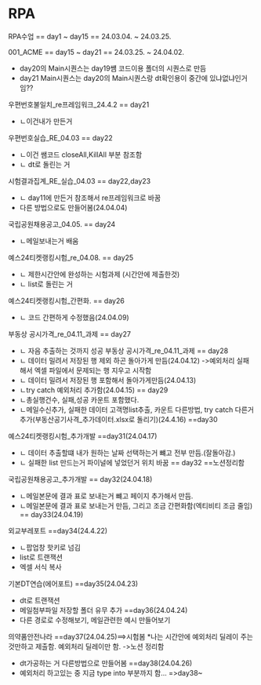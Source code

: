 # RPA

RPA수업 == day1 ~ day15
         == 24.03.04. ~ 24.03.25.
         
001_ACME == day15 ~ day21
          == 24.03.25. ~ 24.04.02.

* day20의 Main시퀀스는 day19썜 코드이용 폴더의 시퀀스로 만듬 
* day21 Main시퀀스는 day20의 Main시퀀스랑 dt확인용이 중간에 있냐없냐인거임??

우편번호불일치_re프레임워크_24.4.2 == day21
 * ㄴ이건내가 만든거       

우편번호실습_RE_04.03 == day22
 * ㄴ이건 쌤코드 closeAll,KillAll 부분 참조함
 *  ㄴ dt로 돌린는 거

시험결과집계_RE_실습_04.03 == day22,day23
* ㄴ day11에 만든거 참조해서 re프레임워크로 바꿈
* 다른 방법으로도 만들어봄(24.04.04)

국립공원채용공고_04.05.  ==  day24
 * ㄴ메일보내는거 배움 
 
예스24티켓랭킹시험_re_04.08. ==  day25
 * ㄴ 제한시간안에 완성하는 시험과제 (시간안에 제출한것)
 *  ㄴ list로 돌린는 거
 
예스24티켓랭킹시험_간편화. ==  day26
 * ㄴ 코드 간편하게 수정했음(24.04.09)

부동상 공시가격_re_04.11_과제 ==  day27
 * ㄴ 자음 추출하는 것까지 성공
부동상 공시가격_re_04.11_과제 == day28
* ㄴ 데이터 밀려서 저장된 행 제외 하곤 돌아가게 만듬(24.04.12) ->예외처리 실패해서 엑셀 파일에서 문제되는 행 지우고 시작함
*  ㄴ 데이터 밀려서 저장된 행 포함해서 돌아가게만듬(24.04.13)  
*   ㄴtry catch 예외처리 추가함(24.04.15)  == day29
*    ㄴ총실행건수, 실패,성공 카운트 포함했다.
*    ㄴ메일수신추가, 실패한 데이터 고객명list추출, 카운트 다른방법, try catch 다른거 추가(부동산공기사격_추가데이터.xlsx로 돌리기)(24.4.16) ==day30

예스24티켓랭킹시험_추가개발 ==day31(24.04.17)
 * ㄴ 데이터 추출할떄 내가 원하는 날짜 선택하는거 뺴고 전부 만듬.(잘돌아감.)
 * ㄴ 실패한 list 만드는거 파이널에 넣었던거 위치 바꿈 == day32  ==노션정리함

국립공원채용공고_추가개발  == day32(24.04.18)
 * ㄴ메일본문에 결과 표로 보내는거 뺴고 페이지 추가해서 만듬.
 *  ㄴ메일본문에 결과 표로 보내는거 만듬, 그리고 조금 간편화함(엑티비티 조금 줄임) == day33(24.04.19)

외교부레포트 ==day34(24.4.22)
* ㄴ팝업창 핫키로 넘김
* list로 트랜잭션
* 엑셀 서식 복사

기본DT연습(에어포트) ==day35(24.04.23)
* dt로 트랜잭션
* 메일첨부파일 저장할 폴더 유무 추가 ==day36(24.04.24)
* 다른 경로로 수정해보기, 메일관련한 예시 만들어보기

의약품안전나라 ==day37(24.04.25)==>시험봄
 *나는 시간안에 예외처리 딜레이 주는 것만하고 제출함. 예외처리 딜레이만 함. ->노션 정리함
* dt가공하는 거 다른방법으로 만들어봄 ==day38(24.04.26) 
* 예외처리 하고있는 중 지금 type into 부분까지 함... =>day38~
